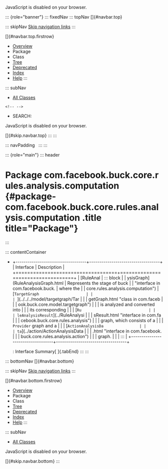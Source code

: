 <div>

JavaScript is disabled on your browser.

</div>

::: {role="banner"}
::: fixedNav
::: topNav
[]{#navbar.top}

::: skipNav
[Skip navigation links](#skip.navbar.top "Skip navigation links")
:::

[]{#navbar.top.firstrow}

-   [Overview](../../../../../../../index.html)
-   Package
-   Class
-   [Tree](package-tree.html)
-   [Deprecated](../../../../../../../deprecated-list.html)
-   [Index](../../../../../../../index-all.html)
-   [Help](../../../../../../../help-doc.html)
:::

::: subNav
-   [All Classes](../../../../../../../allclasses.html)

```{=html}
<!-- -->
```
-   SEARCH:

<div>

<div>

JavaScript is disabled on your browser.

</div>

</div>

[]{#skip.navbar.top}
:::
:::

::: navPadding
 
:::
:::

::: {role="main"}
::: header
# Package com.facebook.buck.core.rules.analysis.computation {#package-com.facebook.buck.core.rules.analysis.computation .title title="Package"}
:::

::: contentContainer
-   +-----------------------------------+-----------------------------------+
    | Interface                         | Description                       |
    +===================================+===================================+
    | [RuleAnal                         | ::: block                         |
    | ysisGraph](RuleAnalysisGraph.html | Represents the stage of buck      |
    |  "interface in com.facebook.buck. | where the                         |
    | core.rules.analysis.computation") | [`TargetGraph                     |
    |                                   | `](../../../model/targetgraph/Tar |
    |                                   | getGraph.html "class in com.faceb |
    |                                   | ook.buck.core.model.targetgraph") |
    |                                   | is analyzed and converted into    |
    |                                   | its corresponding                 |
    |                                   | [`Ru                              |
    |                                   | leAnalysisResult`](../RuleAnalysi |
    |                                   | sResult.html "interface in com.fa |
    |                                   | cebook.buck.core.rules.analysis") |
    |                                   | graph, which consists of a        |
    |                                   | `Provider` graph and a            |
    |                                   | [`ActionAnalysisDa                |
    |                                   | ta`](../action/ActionAnalysisData |
    |                                   | .html "interface in com.facebook. |
    |                                   | buck.core.rules.analysis.action") |
    |                                   | graph.                            |
    |                                   | :::                               |
    +-----------------------------------+-----------------------------------+

    : Interface Summary[ ]{.tabEnd}
:::
:::

::: bottomNav
[]{#navbar.bottom}

::: skipNav
[Skip navigation links](#skip.navbar.bottom "Skip navigation links")
:::

[]{#navbar.bottom.firstrow}

-   [Overview](../../../../../../../index.html)
-   Package
-   Class
-   [Tree](package-tree.html)
-   [Deprecated](../../../../../../../deprecated-list.html)
-   [Index](../../../../../../../index-all.html)
-   [Help](../../../../../../../help-doc.html)
:::

::: subNav
-   [All Classes](../../../../../../../allclasses.html)

<div>

<div>

JavaScript is disabled on your browser.

</div>

</div>

[]{#skip.navbar.bottom}
:::
